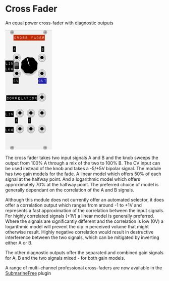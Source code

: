 # Cross Fader
An equal power cross-fader with diagnostic outputs

![View of the Cross Fader module](images/CrossFader.png "Cross Fader")

The cross fader takes two input signals A and B and the knob sweeps the output from 100% A through a mix of the two 
to 100% B.  The CV input can be used instead of the knob and takes a -5/+5V bipolar signal.
The module has two gain models for the fade. A linear model which offers 50% of each signal at the halfway point. And a logarithmic
model which offers approximately 70% at the halfway point. The preferred choice of model is generally dependant on the correlation of the A and B signals. 

Although this module does not currently offer an automated selector, it does offer a correlation output which ranges from around -1 to +1V and represents a fast approximation of the correlation between the input signals. For highly correlated signals (+1V) a linear model is generally preferred. Where the signals are significantly different and the correlation is low (0V) a logarithmic model will prevent the dip in perceived volume that might otherwise result. Highly negative correlation would result in destructive interference between the two signals, which can be mitigated by inverting either A or B.

The other diagnostic outputs offer the separated and combined gain signals for A, B and the two signals mixed - for both gain models.

A range of multi-channel professional cross-faders are now available in the [SubmarineFree](https://github.com/david-c14/SubmarineFree) plugin
